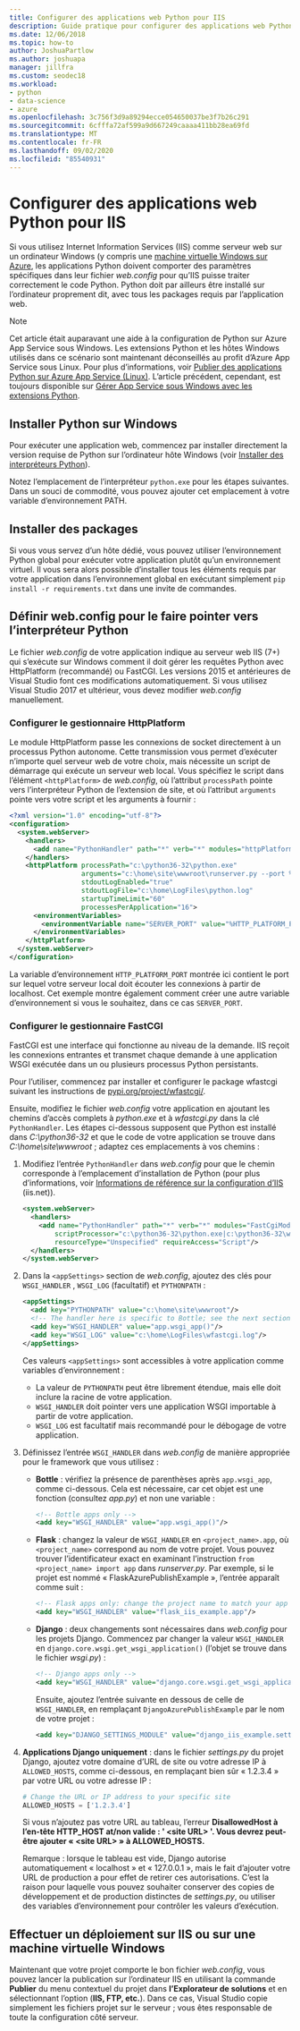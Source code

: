 ```yaml
---
title: Configurer des applications web Python pour IIS
description: Guide pratique pour configurer des applications web Python afin de les exécuter avec Internet Information Services sur une machine virtuelle Windows.
ms.date: 12/06/2018
ms.topic: how-to
author: JoshuaPartlow
ms.author: joshuapa
manager: jillfra
ms.custom: seodec18
ms.workload:
- python
- data-science
- azure
ms.openlocfilehash: 3c756f3d9a89294ecce054650037be3f7b26c291
ms.sourcegitcommit: 6cfffa72af599a9d667249caaaa411bb28ea69fd
ms.translationtype: MT
ms.contentlocale: fr-FR
ms.lasthandoff: 09/02/2020
ms.locfileid: "85540931"
---
```

# <a name="configure-python-web-apps-for-iis"></a>Configurer des applications web Python pour IIS

Si vous utilisez Internet Information Services (IIS) comme serveur web sur un ordinateur Windows (y compris une [machine virtuelle Windows sur Azure](/azure/architecture/reference-architectures/n-tier/windows-vm), les applications Python doivent comporter des paramètres spécifiques dans leur fichier *web.config* pour qu’IIS puisse traiter correctement le code Python. Python doit par ailleurs être installé sur l’ordinateur proprement dit, avec tous les packages requis par l’application web.

> [!Note]
> Cet article était auparavant une aide à la configuration de Python sur Azure App Service sous Windows. Les extensions Python et les hôtes Windows utilisés dans ce scénario sont maintenant déconseillés au profit d’Azure App Service sous Linux. Pour plus d’informations, voir [Publier des applications Python sur Azure App Service (Linux)](publishing-python-web-applications-to-azure-from-visual-studio.md). L’article précédent, cependant, est toujours disponible sur [Gérer App Service sous Windows avec les extensions Python](managing-python-on-azure-app-service.md).

## <a name="install-python-on-windows"></a>Installer Python sur Windows

Pour exécuter une application web, commencez par installer directement la version requise de Python sur l’ordinateur hôte Windows (voir [Installer des interpréteurs Python](installing-python-interpreters.md)).

Notez l’emplacement de l’interpréteur `python.exe` pour les étapes suivantes. Dans un souci de commodité, vous pouvez ajouter cet emplacement à votre variable d’environnement PATH.

## <a name="install-packages"></a>Installer des packages

Si vous vous servez d’un hôte dédié, vous pouvez utiliser l’environnement Python global pour exécuter votre application plutôt qu’un environnement virtuel. Il vous sera alors possible d’installer tous les éléments requis par votre application dans l’environnement global en exécutant simplement `pip install -r requirements.txt` dans une invite de commandes.

## <a name="set-webconfig-to-point-to-the-python-interpreter"></a>Définir web.config pour le faire pointer vers l’interpréteur Python

Le fichier *web.config* de votre application indique au serveur web IIS (7+) qui s’exécute sur Windows comment il doit gérer les requêtes Python avec HttpPlatform (recommandé) ou FastCGI. Les versions 2015 et antérieures de Visual Studio font ces modifications automatiquement. Si vous utilisez Visual Studio 2017 et ultérieur, vous devez modifier *web.config* manuellement.

### <a name="configure-the-httpplatform-handler"></a>Configurer le gestionnaire HttpPlatform

Le module HttpPlatform passe les connexions de socket directement à un processus Python autonome. Cette transmission vous permet d’exécuter n’importe quel serveur web de votre choix, mais nécessite un script de démarrage qui exécute un serveur web local. Vous spécifiez le script dans l’élément `<httpPlatform>` de *web.config*, où l’attribut `processPath` pointe vers l’interpréteur Python de l’extension de site, et où l’attribut `arguments` pointe vers votre script et les arguments à fournir :

```xml
<?xml version="1.0" encoding="utf-8"?>
<configuration>
  <system.webServer>
    <handlers>
      <add name="PythonHandler" path="*" verb="*" modules="httpPlatformHandler" resourceType="Unspecified"/>
    </handlers>
    <httpPlatform processPath="c:\python36-32\python.exe"
                  arguments="c:\home\site\wwwroot\runserver.py --port %HTTP_PLATFORM_PORT%"
                  stdoutLogEnabled="true"
                  stdoutLogFile="c:\home\LogFiles\python.log"
                  startupTimeLimit="60"
                  processesPerApplication="16">
      <environmentVariables>
        <environmentVariable name="SERVER_PORT" value="%HTTP_PLATFORM_PORT%" />
      </environmentVariables>
    </httpPlatform>
  </system.webServer>
</configuration>
```

La variable d’environnement `HTTP_PLATFORM_PORT` montrée ici contient le port sur lequel votre serveur local doit écouter les connexions à partir de localhost. Cet exemple montre également comment créer une autre variable d’environnement si vous le souhaitez, dans ce cas `SERVER_PORT`.

### <a name="configure-the-fastcgi-handler"></a>Configurer le gestionnaire FastCGI

FastCGI est une interface qui fonctionne au niveau de la demande. IIS reçoit les connexions entrantes et transmet chaque demande à une application WSGI exécutée dans un ou plusieurs processus Python persistants.

Pour l’utiliser, commencez par installer et configurer le package wfastcgi suivant les instructions de [pypi.org/project/wfastcgi/](https://pypi.io/project/wfastcgi).

Ensuite, modifiez le fichier *web.config* votre application en ajoutant les chemins d’accès complets à *python.exe* et à *wfastcgi.py* dans la clé `PythonHandler`. Les étapes ci-dessous supposent que Python est installé dans *C:\python36-32* et que le code de votre application se trouve dans *C:\home\site\wwwroot* ; adaptez ces emplacements à vos chemins :

1. Modifiez l’entrée `PythonHandler` dans *web.config* pour que le chemin corresponde à l’emplacement d’installation de Python (pour plus d’informations, voir [Informations de référence sur la configuration d’IIS](https://www.iis.net/configreference) (iis.net)).

    ```xml
    <system.webServer>
      <handlers>
        <add name="PythonHandler" path="*" verb="*" modules="FastCgiModule"
            scriptProcessor="c:\python36-32\python.exe|c:\python36-32\wfastcgi.py"
            resourceType="Unspecified" requireAccess="Script"/>
      </handlers>
    </system.webServer>
    ```

1. Dans la `<appSettings>` section de *web.config*, ajoutez des clés pour `WSGI_HANDLER` , `WSGI_LOG` (facultatif) et `PYTHONPATH` :

    ```xml
    <appSettings>
      <add key="PYTHONPATH" value="c:\home\site\wwwroot"/>
      <!-- The handler here is specific to Bottle; see the next section. -->
      <add key="WSGI_HANDLER" value="app.wsgi_app()"/>
      <add key="WSGI_LOG" value="c:\home\LogFiles\wfastcgi.log"/>
    </appSettings>
    ```

    Ces valeurs `<appSettings>` sont accessibles à votre application comme variables d’environnement :

    - La valeur de `PYTHONPATH` peut être librement étendue, mais elle doit inclure la racine de votre application.
    - `WSGI_HANDLER` doit pointer vers une application WSGI importable à partir de votre application.
    - `WSGI_LOG` est facultatif mais recommandé pour le débogage de votre application.

1. Définissez l’entrée `WSGI_HANDLER` dans *web.config* de manière appropriée pour le framework que vous utilisez :

    - **Bottle** : vérifiez la présence de parenthèses après `app.wsgi_app`, comme ci-dessous. Cela est nécessaire, car cet objet est une fonction (consultez *app.py*) et non une variable :

        ```xml
        <!-- Bottle apps only -->
        <add key="WSGI_HANDLER" value="app.wsgi_app()"/>
        ```

    - **Flask** : changez la valeur de `WSGI_HANDLER` en `<project_name>.app`, où `<project_name>` correspond au nom de votre projet. Vous pouvez trouver l’identificateur exact en examinant l’instruction `from <project_name> import app` dans *runserver.py*. Par exemple, si le projet est nommé « FlaskAzurePublishExample », l’entrée apparaît comme suit :

        ```xml
        <!-- Flask apps only: change the project name to match your app -->
        <add key="WSGI_HANDLER" value="flask_iis_example.app"/>
        ```

    - **Django** : deux changements sont nécessaires dans *web.config* pour les projets Django. Commencez par changer la valeur `WSGI_HANDLER` en `django.core.wsgi.get_wsgi_application()` (l’objet se trouve dans le fichier *wsgi.py*) :

        ```xml
        <!-- Django apps only -->
        <add key="WSGI_HANDLER" value="django.core.wsgi.get_wsgi_application()"/>
        ```

        Ensuite, ajoutez l’entrée suivante en dessous de celle de `WSGI_HANDLER`, en remplaçant `DjangoAzurePublishExample` par le nom de votre projet :

        ```xml
        <add key="DJANGO_SETTINGS_MODULE" value="django_iis_example.settings" />
        ```

1. **Applications Django uniquement** : dans le fichier *settings.py* du projet Django, ajoutez votre domaine d’URL de site ou votre adresse IP à `ALLOWED_HOSTS`, comme ci-dessous, en remplaçant bien sûr « 1.2.3.4 » par votre URL ou votre adresse IP :

    ```python
    # Change the URL or IP address to your specific site
    ALLOWED_HOSTS = ['1.2.3.4']
    ```

    Si vous n’ajoutez pas votre URL au tableau, l’erreur **DisallowedHost à l’en-tête HTTP_HOST at/non valide : ' \<site URL\> '. Vous devrez peut-être ajouter « \<site URL\> » à ALLOWED_HOSTS.**

    Remarque : lorsque le tableau est vide, Django autorise automatiquement « localhost » et « 127.0.0.1 », mais le fait d’ajouter votre URL de production a pour effet de retirer ces autorisations. C’est la raison pour laquelle vous pouvez souhaiter conserver des copies de développement et de production distinctes de *settings.py*, ou utiliser des variables d’environnement pour contrôler les valeurs d’exécution.

## <a name="deploy-to-iis-or-a-windows-vm"></a>Effectuer un déploiement sur IIS ou sur une machine virtuelle Windows

Maintenant que votre projet comporte le bon fichier *web.config*, vous pouvez lancer la publication sur l’ordinateur IIS en utilisant la commande **Publier** du menu contextuel du projet dans **l’Explorateur de solutions** et en sélectionnant l’option (**IIS, FTP, etc.**). Dans ce cas, Visual Studio copie simplement les fichiers projet sur le serveur ; vous êtes responsable de toute la configuration côté serveur.
